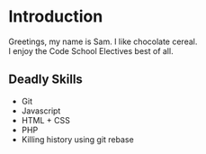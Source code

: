 # Introduction

Greetings, my name is Sam. I like chocolate cereal.  
I enjoy the Code School Electives best of all.


## Deadly Skills

* Git
* Javascript
* HTML + CSS
* PHP
* Killing history using git rebase
